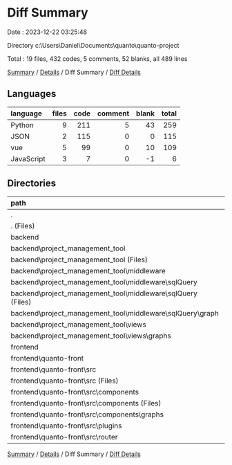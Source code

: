 # Diff Summary

Date : 2023-12-22 03:25:48

Directory c:\\Users\\Daniel\\Documents\\quanto\\quanto-project

Total : 19 files,  432 codes, 5 comments, 52 blanks, all 489 lines

[Summary](results.md) / [Details](details.md) / Diff Summary / [Diff Details](diff-details.md)

## Languages
| language | files | code | comment | blank | total |
| :--- | ---: | ---: | ---: | ---: | ---: |
| Python | 9 | 211 | 5 | 43 | 259 |
| JSON | 2 | 115 | 0 | 0 | 115 |
| vue | 5 | 99 | 0 | 10 | 109 |
| JavaScript | 3 | 7 | 0 | -1 | 6 |

## Directories
| path | files | code | comment | blank | total |
| :--- | ---: | ---: | ---: | ---: | ---: |
| . | 19 | 432 | 5 | 52 | 489 |
| . (Files) | 2 | 115 | 0 | 0 | 115 |
| backend | 9 | 211 | 5 | 43 | 259 |
| backend\\project_management_tool | 9 | 211 | 5 | 43 | 259 |
| backend\\project_management_tool (Files) | 1 | 4 | 0 | 0 | 4 |
| backend\\project_management_tool\\middleware | 4 | 89 | 4 | 8 | 101 |
| backend\\project_management_tool\\middleware\\sqlQuery | 4 | 89 | 4 | 8 | 101 |
| backend\\project_management_tool\\middleware\\sqlQuery (Files) | 1 | 1 | 0 | -1 | 0 |
| backend\\project_management_tool\\middleware\\sqlQuery\\graph | 3 | 88 | 4 | 9 | 101 |
| backend\\project_management_tool\\views | 4 | 118 | 1 | 35 | 154 |
| backend\\project_management_tool\\views\\graphs | 4 | 118 | 1 | 35 | 154 |
| frontend | 8 | 106 | 0 | 9 | 115 |
| frontend\\quanto-front | 8 | 106 | 0 | 9 | 115 |
| frontend\\quanto-front\\src | 8 | 106 | 0 | 9 | 115 |
| frontend\\quanto-front\\src (Files) | 1 | 2 | 0 | -1 | 1 |
| frontend\\quanto-front\\src\\components | 5 | 99 | 0 | 10 | 109 |
| frontend\\quanto-front\\src\\components (Files) | 3 | 15 | 0 | 1 | 16 |
| frontend\\quanto-front\\src\\components\\graphs | 2 | 84 | 0 | 9 | 93 |
| frontend\\quanto-front\\src\\plugins | 1 | -1 | 0 | 0 | -1 |
| frontend\\quanto-front\\src\\router | 1 | 6 | 0 | 0 | 6 |

[Summary](results.md) / [Details](details.md) / Diff Summary / [Diff Details](diff-details.md)